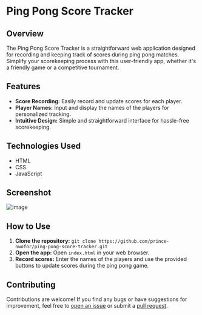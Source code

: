 # Ping Pong Score Tracker

## Overview
The Ping Pong Score Tracker is a straightforward web application designed for recording and keeping track of scores during ping pong matches. Simplify your scorekeeping process with this user-friendly app, whether it's a friendly game or a competitive tournament.

## Features
- **Score Recording:** Easily record and update scores for each player.
- **Player Names:** Input and display the names of the players for personalized tracking.
- **Intuitive Design:** Simple and straightforward interface for hassle-free scorekeeping.

## Technologies Used
- HTML
- CSS
- JavaScript


## Screenshot
![image](https://github.com/prince-nwofor/Ping-Pong-Score-Tracker/assets/89349779/59846a5b-eed1-4f57-a1b1-c454512195e1)

## How to Use
1. **Clone the repository:** `git clone https://github.com/prince-nwofor/ping-pong-score-tracker.git`
2. **Open the app:** Open `index.html` in your web browser.
3. **Record scores:** Enter the names of the players and use the provided buttons to update scores during the ping pong game.

## Contributing
Contributions are welcome! If you find any bugs or have suggestions for improvement, feel free to [open an issue](link_to_issues) or submit a [pull request](link_to_pull_requests).

